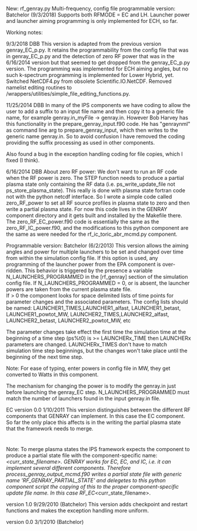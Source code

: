 
New: rf_genray.py
Multi-frequency, config file programmable version: Batchelor (9/3/2018)
Supports both RFMODE = EC and LH.  Launcher power and launcher aiming programming is only 
implemented for ECH, so far.


Working notes:

9/3/2018 DBB
This version is adapted from the previous version genray_EC_p.py.  It retains the
programmability from the config file that was in genray_EC_p.py and the detection of zero
RF power that was in the 6/16/2014 version but that seemed to get dropped from the
genray_EC_p.py version.  The programming was implemented for ECH aiming angles, but no
such k-spectrum programming is implemented for Lower Hybrid, yet.
Switched NetCDF4.py from obsolete Scientific.IO.NetCDF.  Removed namelist editing routines
to /wrappers/utilities/simple_file_editing_functions.py.

11/25/2014 DBB
In many of the IPS components we have coding to allow the user to add a suffix to an input 
file name and then copy it to a generic file name, for example genray.in_myFile ->
genray.in.  However Bob Harvey has this functionality in the prepare_genray_input.f90
code.  He has "genraynml" as command line arg to prepare_genray_input, which then
writes to the generic name genray.in.  So to avoid confusion I have removed the coding
providing the suffix processing as used in other components.

Also found a bug in the exception handling coding for file copies, which I fixed 
(I think).

6/16/2014 DBB
About zero RF power:  We don't want to run an RF code when the RF power is zero.
The STEP function needs to produce a partial plasma state only containing the RF data
(i.e. ps_write_update_file not ps_store_plasma_state).  This really is done with
plasma state fortran code not with the python netcdf interface.
So I wrote a simple code called zero_RF_power to set
all RF source profiles in plasma state to zero and then write a partial plasma state.
For now this code lives in the GENRAY component directory and it gets built and
installed by the Makefile there.  The zero_RF_EC_power.f90 code is essentially the same
as the zero_RF_IC_power.f90, and the modifications to this python component are the
same as were needed for the rf_ic_toric_abr_mcmd.py component.


Programmable version: Batchelor (6/2/2013)
This version allows the aiming angles and power for multiple launchers to be set and
changed over time from within the simulation config file.  If this option is used, any 
programming of the launcher power from the EPA component is over-ridden.  This behavior 
is triggered by the presence a variable N_LAUNCHERS_PROGRAMMED in the [rf_genray] section 
of the simulation config file.  If N_LAUNCHERS_PROGRAMMED = 0, or is absent, the launcher
powers are taken from the current plasma state file.  
If > 0 the component looks for space delimited lists of time points for parameter changes 
and the associated parameters.  The config lists should be named: 
LAUNCHER1_TIMES,LAUNCHER1_alfast, LAUNCHER1_betast, LAUNCHER1_powtot_MW, 
LAUNCHER2_TIMES,LAUNCHER2_alfast, LAUNCHER2_betast, LAUNCHER2_powtot_MW,  etc

The parameter changes take effect the first time the simulation time at
the beginning of a time step (ps%t0) is >= LAUNCHERx_TIME then LAUNCHERx parameters are
changed.  LAUNCHERx_TIMES don't have to match simulation time step beginnings, but the 
changes won't take place until the beginning of the next time step.

Note: For ease of typing, enter powers in config file in MW, they get converted to Watts
in this component.  

The mechanism for changing the power is to modify the genray.in just before launching
the genray_EC step.  N_LAUNCHERS_PROGRAMMED must match the number of launchers found in
the input genray.in file.

EC version 0.0 1/10/2011
This version distinguishes between the different RF components that GENRAY can 
implement.  In this case the EC component.  So far the only place this affects
is in the writing the partial plasma state that the framework needs to merge.
#
Note: To merge plasma states the IPS framework expects the component to
produce a partial state file with the component-specific name:
<component>_<curr_state_filename>.  GENRAY works for EC, EC, and IC, i.e.
it can implement several different components.  Therefore process_genray_output_mcmd.f90
writes a partial state file with generic name 'RF_GENRAY_PARTIAL_STATE' and delegetes
to this python component script the copying of this to the proper 
component-specific update file name.  In this case RF_EC_<curr_state_filename>.

version 1.0 9/29/2010 (Batchelor)
This version adds checkpoint and restart functions and makes the exception 
handling more uniform.

version 0.0 3/1/2010 (Batchelor)
